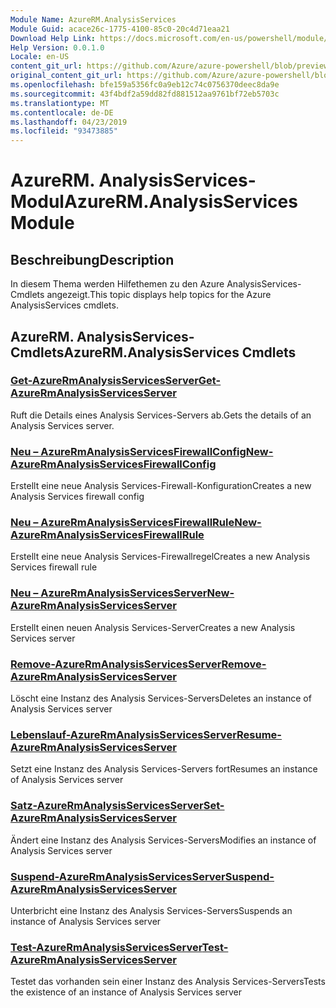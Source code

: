 ```yaml
---
Module Name: AzureRM.AnalysisServices
Module Guid: acace26c-1775-4100-85c0-20c4d71eaa21
Download Help Link: https://docs.microsoft.com/en-us/powershell/module/azurerm.analysisservices
Help Version: 0.0.1.0
Locale: en-US
content_git_url: https://github.com/Azure/azure-powershell/blob/preview/src/ResourceManager/AnalysisServices/Commands.AnalysisServices/help/AzureRM.AnalysisServices.md
original_content_git_url: https://github.com/Azure/azure-powershell/blob/preview/src/ResourceManager/AnalysisServices/Commands.AnalysisServices/help/AzureRM.AnalysisServices.md
ms.openlocfilehash: bfe159a5356fc0a9eb12c74c0756370deec8da9e
ms.sourcegitcommit: 43f4bdf2a59dd82fd881512aa9761bf72eb5703c
ms.translationtype: MT
ms.contentlocale: de-DE
ms.lasthandoff: 04/23/2019
ms.locfileid: "93473885"
---
```

# <span data-ttu-id="ae037-101">AzureRM. AnalysisServices-Modul</span><span class="sxs-lookup"><span data-stu-id="ae037-101">AzureRM.AnalysisServices Module</span></span>
## <span data-ttu-id="ae037-102">Beschreibung</span><span class="sxs-lookup"><span data-stu-id="ae037-102">Description</span></span>
<span data-ttu-id="ae037-103">In diesem Thema werden Hilfethemen zu den Azure AnalysisServices-Cmdlets angezeigt.</span><span class="sxs-lookup"><span data-stu-id="ae037-103">This topic displays help topics for the Azure AnalysisServices cmdlets.</span></span>

## <span data-ttu-id="ae037-104">AzureRM. AnalysisServices-Cmdlets</span><span class="sxs-lookup"><span data-stu-id="ae037-104">AzureRM.AnalysisServices Cmdlets</span></span>
### [<span data-ttu-id="ae037-105">Get-AzureRmAnalysisServicesServer</span><span class="sxs-lookup"><span data-stu-id="ae037-105">Get-AzureRmAnalysisServicesServer</span></span>](Get-AzureRmAnalysisServicesServer.md)
<span data-ttu-id="ae037-106">Ruft die Details eines Analysis Services-Servers ab.</span><span class="sxs-lookup"><span data-stu-id="ae037-106">Gets the details of an Analysis Services server.</span></span>

### [<span data-ttu-id="ae037-107">Neu – AzureRmAnalysisServicesFirewallConfig</span><span class="sxs-lookup"><span data-stu-id="ae037-107">New-AzureRmAnalysisServicesFirewallConfig</span></span>](New-AzureRmAnalysisServicesFirewallConfig.md)
<span data-ttu-id="ae037-108">Erstellt eine neue Analysis Services-Firewall-Konfiguration</span><span class="sxs-lookup"><span data-stu-id="ae037-108">Creates a new Analysis Services firewall config</span></span> 

### [<span data-ttu-id="ae037-109">Neu – AzureRmAnalysisServicesFirewallRule</span><span class="sxs-lookup"><span data-stu-id="ae037-109">New-AzureRmAnalysisServicesFirewallRule</span></span>](New-AzureRmAnalysisServicesFirewallRule.md)
<span data-ttu-id="ae037-110">Erstellt eine neue Analysis Services-Firewallregel</span><span class="sxs-lookup"><span data-stu-id="ae037-110">Creates a new Analysis Services firewall rule</span></span>

### [<span data-ttu-id="ae037-111">Neu – AzureRmAnalysisServicesServer</span><span class="sxs-lookup"><span data-stu-id="ae037-111">New-AzureRmAnalysisServicesServer</span></span>](New-AzureRmAnalysisServicesServer.md)
<span data-ttu-id="ae037-112">Erstellt einen neuen Analysis Services-Server</span><span class="sxs-lookup"><span data-stu-id="ae037-112">Creates a new Analysis Services server</span></span>

### [<span data-ttu-id="ae037-113">Remove-AzureRmAnalysisServicesServer</span><span class="sxs-lookup"><span data-stu-id="ae037-113">Remove-AzureRmAnalysisServicesServer</span></span>](Remove-AzureRmAnalysisServicesServer.md)
<span data-ttu-id="ae037-114">Löscht eine Instanz des Analysis Services-Servers</span><span class="sxs-lookup"><span data-stu-id="ae037-114">Deletes an instance of Analysis Services server</span></span>

### [<span data-ttu-id="ae037-115">Lebenslauf-AzureRmAnalysisServicesServer</span><span class="sxs-lookup"><span data-stu-id="ae037-115">Resume-AzureRmAnalysisServicesServer</span></span>](Resume-AzureRmAnalysisServicesServer.md)
<span data-ttu-id="ae037-116">Setzt eine Instanz des Analysis Services-Servers fort</span><span class="sxs-lookup"><span data-stu-id="ae037-116">Resumes an instance of Analysis Services server</span></span>

### [<span data-ttu-id="ae037-117">Satz-AzureRmAnalysisServicesServer</span><span class="sxs-lookup"><span data-stu-id="ae037-117">Set-AzureRmAnalysisServicesServer</span></span>](Set-AzureRmAnalysisServicesServer.md)
<span data-ttu-id="ae037-118">Ändert eine Instanz des Analysis Services-Servers</span><span class="sxs-lookup"><span data-stu-id="ae037-118">Modifies  an instance of Analysis Services server</span></span>

### [<span data-ttu-id="ae037-119">Suspend-AzureRmAnalysisServicesServer</span><span class="sxs-lookup"><span data-stu-id="ae037-119">Suspend-AzureRmAnalysisServicesServer</span></span>](Suspend-AzureRmAnalysisServicesServer.md)
<span data-ttu-id="ae037-120">Unterbricht eine Instanz des Analysis Services-Servers</span><span class="sxs-lookup"><span data-stu-id="ae037-120">Suspends an instance of Analysis Services server</span></span>

### [<span data-ttu-id="ae037-121">Test-AzureRmAnalysisServicesServer</span><span class="sxs-lookup"><span data-stu-id="ae037-121">Test-AzureRmAnalysisServicesServer</span></span>](Test-AzureRmAnalysisServicesServer.md)
<span data-ttu-id="ae037-122">Testet das vorhanden sein einer Instanz des Analysis Services-Servers</span><span class="sxs-lookup"><span data-stu-id="ae037-122">Tests the existence of an instance of Analysis Services server</span></span>


